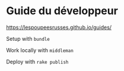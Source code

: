 Guide du développeur
======

https://lespoupeesrusses.github.io/guides/

Setup with `bundle`

Work locally with `middleman`

Deploy with `rake publish`
